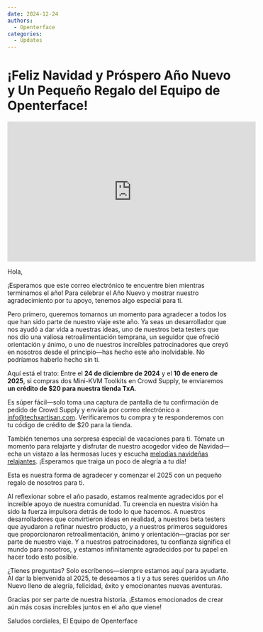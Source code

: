 ```yaml
---
date: 2024-12-24
authors:
  - Openterface
categories:
  - Updates
---
```


# ¡Feliz Navidad y Próspero Año Nuevo y Un Pequeño Regalo del Equipo de Openterface!

<iframe width="560" height="315" loading="lazy" src="https://www.youtube.com/embed/wEWAhXCXQ1E?si=RU4QVXxP_Fi6WAu_" title="Reproductor de video de YouTube" frameborder="0" allow="accelerometer; autoplay; clipboard-write; encrypted-media; gyroscope; picture-in-picture; web-share" referrerpolicy="strict-origin-when-cross-origin" allowfullscreen></iframe>

Hola,

¡Esperamos que este correo electrónico te encuentre bien mientras terminamos el año! Para celebrar el Año Nuevo y mostrar nuestro agradecimiento por tu apoyo, tenemos algo especial para ti.

Pero primero, queremos tomarnos un momento para agradecer a todos los que han sido parte de nuestro viaje este año. Ya seas un desarrollador que nos ayudó a dar vida a nuestras ideas, uno de nuestros beta testers que nos dio una valiosa retroalimentación temprana, un seguidor que ofreció orientación y ánimo, o uno de nuestros increíbles patrocinadores que creyó en nosotros desde el principio—has hecho este año inolvidable. No podríamos haberlo hecho sin ti.

Aquí está el trato:
Entre el **24 de diciembre de 2024** y el **10 de enero de 2025**, si compras dos Mini-KVM Toolkits en Crowd Supply, te enviaremos **un crédito de $20 para nuestra tienda TxA**.

Es súper fácil—solo toma una captura de pantalla de tu confirmación de pedido de Crowd Supply y envíala por correo electrónico a [info@techxartisan.com](mailto:info@techxartisan.com). Verificaremos tu compra y te responderemos con tu código de crédito de $20 para la tienda.

También tenemos una sorpresa especial de vacaciones para ti. Tómate un momento para relajarte y disfrutar de nuestro acogedor video de Navidad—echa un vistazo a las hermosas luces y escucha [melodías navideñas relajantes](https://www.youtube.com/watch?v=wEWAhXCXQ1E). ¡Esperamos que traiga un poco de alegría a tu día!

Esta es nuestra forma de agradecer y comenzar el 2025 con un pequeño regalo de nosotros para ti.

Al reflexionar sobre el año pasado, estamos realmente agradecidos por el increíble apoyo de nuestra comunidad. Tu creencia en nuestra visión ha sido la fuerza impulsora detrás de todo lo que hacemos. A nuestros desarrolladores que convirtieron ideas en realidad, a nuestros beta testers que ayudaron a refinar nuestro producto, y a nuestros primeros seguidores que proporcionaron retroalimentación, ánimo y orientación—gracias por ser parte de nuestro viaje. Y a nuestros patrocinadores, tu confianza significa el mundo para nosotros, y estamos infinitamente agradecidos por tu papel en hacer todo esto posible.

¿Tienes preguntas? Solo escríbenos—siempre estamos aquí para ayudarte. Al dar la bienvenida al 2025, te deseamos a ti y a tus seres queridos un Año Nuevo lleno de alegría, felicidad, éxito y emocionantes nuevas aventuras.

Gracias por ser parte de nuestra historia. ¡Estamos emocionados de crear aún más cosas increíbles juntos en el año que viene!

Saludos cordiales,
El Equipo de Openterface